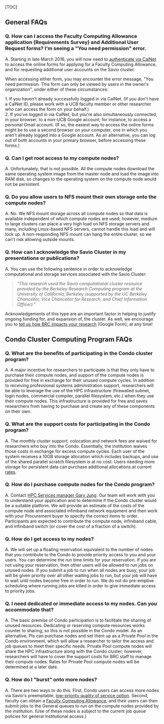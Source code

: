 \[TOC\]

General FAQs
------------

### Q. How can I access the Faculty Computing Allowance application (Requirements Survey) and Additional User Request forms? I'm seeing a "You need permission" error.

A. Starting in late March 2016, you will now need to [authenticate via CalNet](https://calnetweb.berkeley.edu/calnet-me) to access the online forms for applying for a Faculty Computing Allowance, and for requesting additional user accounts on the Savio cluster.

When accessing either form, you may encounter the error message, "You need permission. This form can only be viewed by users in the owner's organization", under either of these circumstances:

<span colspan="2"><span style="word-wrap:break-word;display:block">1. If you haven't already successfully logged in via CalNet. (If you don't have a CalNet ID, please work with a UCB faculty member or other researcher who can access the form on your behalf.)</span></span>2. If you've logged in via CalNet, but you're also simultaneously connected, in your browser, to a non-UCB Google account; for instance, to access a personal Gmail account. (If so, the easiest way to access the online forms might be to use a second browser on your computer, one in which you aren't already logged into a Google account. As an alternative, you can log out of both accounts in your primary browser, before accessing these forms.)

### Q. Can I get root access to my compute nodes?

A. Unfortunately, that is not possible. All the compute nodes download the same operating system image from the master node and load the image into RAM disk, so changes to the operating system on the compute node would not be persistent.

### Q. Do you allow users to NFS mount their own storage onto the compute nodes?

A. No. We NFS mount storage across all compute nodes so that data is available independent of which compute nodes are used; however, medium to large clusters can place a very high load on NFS storage servers and many, including Linux-based NFS servers, cannot handle this load and will lock up. A non-responding NFS mount can hang the entire cluster, so we can't risk allowing outside mounts.

### Q. How can I acknowledge the Savio Cluster in my presentations or publications?

A. You can use the following sentence in order to acknowledge computational and storage services associated with the Savio Cluster:

> *"This research used the Savio computational cluster resource provided by the Berkeley Research Computing program at the University of California, Berkeley (supported by the UC Berkeley Chancellor, Vice Chancellor for Research, and Chief Information Officer)."*

Acknowledgements of this type are an important factor in helping to justify ongoing funding for, and expansion of, the cluster. As well, we encourage you to [tell us how BRC impacts your research](https://docs.google.com/a/berkeley.edu/forms/d/e/1FAIpQLSdqhh2A77-l8N3eOcOzrH508UKfhIvPn8h5gLDUJ9XrRLvA5Q/viewform) (Google Form), at any time!

Condo Cluster Computing Program FAQs
------------------------------------

### Q. What are the benefits of participating in the Condo cluster program?

A. A major incentive for researchers to participate is that they only have to purchase their compute nodes, and support of the compute nodes is provided for free in exchange for their unused compute cycles. In addition to receiving professional systems administration support, researchers will be able to leverage the use of the HPC infrastructure (firewalled subnet, login nodes, commercial compiler, parallel filesystem, etc.) when they use their compute nodes. This infrastructure is provided for free and saves researchers from having to purchase and create any of these components on their own.

### Q. What are the support costs for participating in the Condo program?

A. The monthly cluster support, colocation and network fees are waived for researchers who buy into the Condo. Essentially, the institution waives those costs in exchange for excess compute cycles. Each user of the system receives a 10GB storage allocation which includes backups, and use of the shared parallel scratch filesystem is at no cost. Users needing more storage for persistent data can purchase additional allocations at current [rates](https://ist.berkeley.edu/services/is/san).

### Q. How do I purchase compute nodes for the Condo program?

A. Contact [HPC Services manager Gary Jung](mailto:gmjung@berkeley.edu?subject=Inquiry%20regarding%20BRC%20Condo%20participation). Our team will work with you to understand your application and to determine if the Condo cluster would be a suitable platform. We will provide an estimate of the costs of the compute node and associated infiniband network equipment and then work with your Procurement buyer to specify the correct items to order. Participants are expected to contribute the compute node, infiniband cable, and infiniband switch (or cover the cost of a fraction of a switch).

### Q. How do I get access to my nodes?

A. We will set up a floating reservation equivalent to the number of nodes that you contribute to the Condo to provide priority access to you and your users. You can determine the run time limits for your reservation. If you are not using your reservation, then other users will be allowed to run jobs on unused nodes. If you submit a job to run when all nodes are busy, your job will be given priority over all other waiting jobs to run, but your job will have to wait until nodes become free in order to run. We do not do pre-emptive scheduling where running jobs are killed in order to give immediate access to priority jobs.

### Q. I need dedicated or immediate access to my nodes. Can you accommodate that?

A. The basic premise of Condo participation is to facilitate the sharing of unused resources. Dedicating or reserving compute resources works counter to sharing, so this is not possible in the Condo model. As an alternative, PIs can purchase nodes and set them up as a Private Pool in the Condo environment, which will allow a researcher to tailor the access and job queues to meet their specific needs. Private Pool compute nodes will share the HPC infrastructure along with the Condo cluster; however, researchers will have to cover the support costs for BRC staff to manage their compute nodes. Rates for Private Pool compute nodes will be determined at a later date.

### Q. How do I "burst" onto more nodes?

A. There are two ways to do this. First, Condo users can access more nodes via Savio's preemptable, <a href="http://research-it.berkeley.edu/services/high-performance-computing/user-guide#Low_Priority" class="toc-filter-processed">low-priority quality of service option</a>. Second, faculty can obtain a [Faculty Computing Allowance](http://research-it.berkeley.edu/services/high-performance-computing/faculty-computing-allowance), and their users can then submit jobs to the General queues to run on the compute nodes provided by the institution. (Use of these nodes is subject to the current job queue policies for general institutional access.)
